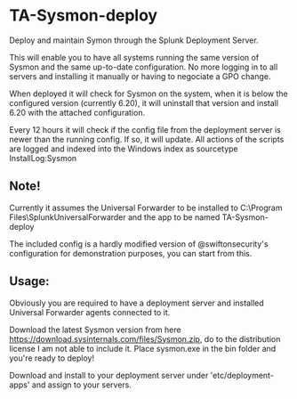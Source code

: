 # TA-Sysmon-deploy
Deploy and maintain Symon through the Splunk Deployment Server.

This will enable you to have all systems running the same version of Sysmon and the same up-to-date configuration.
No more logging in to all servers and installing it manually or having to negociate a GPO change.

When deployed it will check for Sysmon on the system, when it is below the configured version (currently 6.20), it will uninstall that version and install 6.20 with the attached configuration.

Every 12 hours it will check if the config file from the deployment server is newer than the running config. If so, it will update.
All actions of the scripts are logged and indexed into the Windows index as sourcetype InstallLog:Sysmon

Note! 
---
Currently it assumes the Universal Forwarder to be installed to C:\Program Files\SplunkUniversalForwarder and the app to be named TA-Sysmon-deploy

The included config is a hardly modified version of @swiftonsecurity's configuration for demonstration purposes, you can start from this.

Usage:
---
Obviously you are required to have a deployment server and installed Universal Forwarder agents connected to it.

Download the latest Sysmon version from here https://download.sysinternals.com/files/Sysmon.zip, do to the distribution license I am not able to include it. Place sysmon.exe in the bin folder and you're ready to deploy!

Download and install to your deployment server under 'etc/deployment-apps' and assign to your servers.
